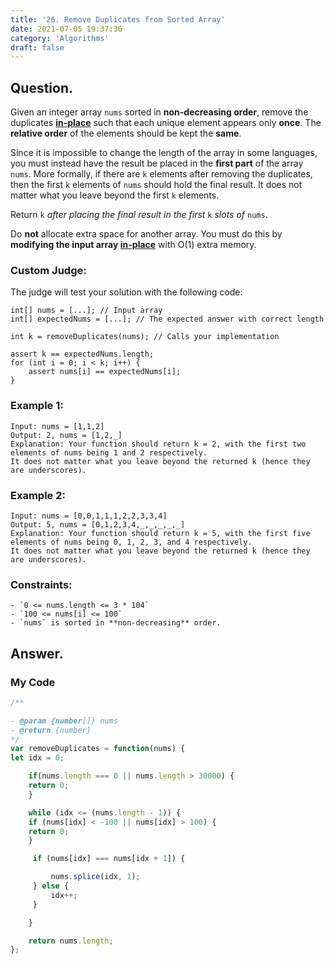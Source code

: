```yaml
---
title: '26. Remove Duplicates from Sorted Array'
date: 2021-07-05 19:37:36
category: 'Algorithms'
draft: false
---
```


## Question.

Given an integer array `nums` sorted in **non-decreasing order**, remove the duplicates **[in-place](https://en.wikipedia.org/wiki/In-place_algorithm)** such that each unique element appears only **once**. The **relative order** of the elements should be kept the **same**.

Since it is impossible to change the length of the array in some languages, you must instead have the result be placed in the **first part** of the array `nums`. More formally, if there are `k` elements after removing the duplicates, then the first `k` elements of `nums` should hold the final result. It does not matter what you leave beyond the first `k` elements.

Return `k` *after placing the final result in the first* `k` *slots of* `nums`.

Do **not** allocate extra space for another array. You must do this by **modifying the input array [in-place](https://en.wikipedia.org/wiki/In-place_algorithm)** with O(1) extra memory.

### Custom Judge:

The judge will test your solution with the following code:

```
int[] nums = [...]; // Input array
int[] expectedNums = [...]; // The expected answer with correct length

int k = removeDuplicates(nums); // Calls your implementation

assert k == expectedNums.length;
for (int i = 0; i < k; i++) {
    assert nums[i] == expectedNums[i];
}

```

### Example 1:
```
Input: nums = [1,1,2]
Output: 2, nums = [1,2,_]
Explanation: Your function should return k = 2, with the first two elements of nums being 1 and 2 respectively.
It does not matter what you leave beyond the returned k (hence they are underscores).
```

### Example 2:
```
Input: nums = [0,0,1,1,1,2,2,3,3,4]
Output: 5, nums = [0,1,2,3,4,_,_,_,_,_]
Explanation: Your function should return k = 5, with the first five elements of nums being 0, 1, 2, 3, and 4 respectively.
It does not matter what you leave beyond the returned k (hence they are underscores).
```

### Constraints: 
```
- `0 <= nums.length <= 3 * 104`
- `100 <= nums[i] <= 100`
- `nums` is sorted in **non-decreasing** order.
```

## Answer.

### My Code
```js
/**

- @param {number[]} nums
- @return {number}
*/
var removeDuplicates = function(nums) {
let idx = 0;

    if(nums.length === 0 || nums.length > 30000) {
    return 0;
    }

    while (idx <= (nums.length - 1)) {
    if (nums[idx] < -100 || nums[idx] > 100) {
    return 0;
    }

     if (nums[idx] === nums[idx + 1]) {

         nums.splice(idx, 1);
     } else {
         idx++;
     }

    }

    return nums.length;
};
```
